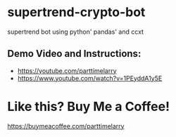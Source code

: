 # supertrend-crypto-bot

supertrend bot using python' pandas' and ccxt

## Demo Video and Instructions:

* https://youtube.com/parttimelarry
* https://www.youtube.com/watch?v=1PEyddA1y5E

# Like this? Buy Me a Coffee!

https://buymeacoffee.com/parttimelarry